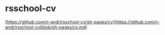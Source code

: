 # rsschool-cv
[https://github.com/n-andr/rsschool-cv/gh-pages/cv](https://github.com/n-andr/rsschool-cv/blob/gh-pages/cv.md)
